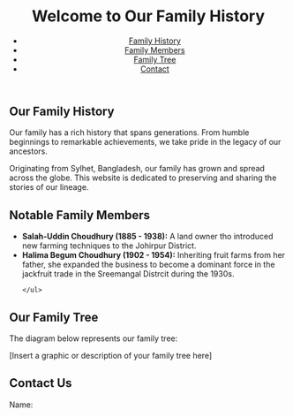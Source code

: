 <!DOCTYPE html>
<html lang="en">
<head>
  <meta charset="UTF-8">
  <meta name="viewport" content="width=device-width, initial-scale=1.0">
  <title>Choudhury Family History</title>
  <link rel="stylesheet" href="styles.css">
</head>
<body>
  <header>
    <h1>Welcome to Our Family History</h1>
    <nav>
      <ul class="navbar">
        <li><a href="#history">Family History</a></li>
        <li><a href="#members">Family Members</a></li>
        <li><a href="#tree">Family Tree</a></li>
        <li><a href="#contact">Contact</a></li>
      </ul>
    </nav>
  </header>

  <section id="history" class="section">
    <h2>Our Family History</h2>
    <p>Our family has a rich history that spans generations. From humble beginnings to remarkable achievements, we take pride in the legacy of our ancestors.</p>
    <p>Originating from Sylhet, Bangladesh, our family has grown and spread across the globe. This website is dedicated to preserving and sharing the stories of our lineage.</p>
  </section>

  <section id="members" class="section">
    <h2>Notable Family Members</h2>
    <ul>
      <li><strong> Salah-Uddin Choudhury (1885 - 1938):</strong> A land owner tho introduced new farming techniques to the Johirpur District.</li>
      <li><strong> Halima Begum Choudhury (1902 - 1954):</strong> Inheriting fruit farms from her father, she expanded the business to become a dominant force in the jackfruit trade in the Sreemangal Distrcit during the 1930s.</li>
      
    </ul>
  </section>

  <section id="tree" class="section">
    <h2>Our Family Tree</h2>
    <p>The diagram below represents our family tree:</p>
    <!-- Placeholder for family tree -->
    <div class="tree">
      <p>[Insert a graphic or description of your family tree here]</p>
    </div>
  </section>

  <section id="contact" class="section">
    <h2>Contact Us</h2>
    <form id="contact-form">
      <label for="name">Name:</
